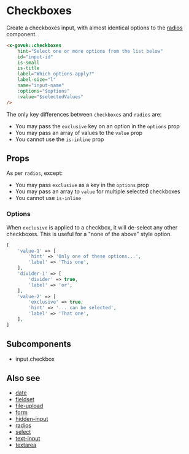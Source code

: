 # Checkboxes

Create a checkboxes input, with almost identical options to the [radios](radios.md) component.

```html
<x-govuk::checkboxes
    hint="Select one or more options from the list below"
    id="input-id"
    is-small
    is-title
    label="Which options apply?"
    label-size="l"
    name="input-name"
    :options="$options"
    :value="$selectedValues"
/>
```

The only key differences between `checkboxes` and `radios` are:

* You may pass the `exclusive` key on an option in the `options` prop
* You may pass an array of values to the `value` prop
* You cannot use the `is-inline` prop

## Props

As per `radios`, except:

* You may pass `exclusive` as a key in the `options` prop
* You may pass an array to `value` for multiple selected checkboxes
* You cannot use `is-inline`

### Options

When `exclusive` is applied to a checkbox, it will de-select any other checkboxes. This is useful for a "none of the above" style option.

```php
[
    'value-1' => [
        'hint' => 'Only one of these options...',
        'label' => 'This one',
    ],
    'divider-1' => [
        'divider' => true,
        'label' => 'or',
    ],
    'value-2' => [
        'exclusive' => true,
        'hint' => '... can be selected',
        'label' => 'That one',
    ],
]
```

## Subcomponents

* input.checkbox

## Also see

* [date](date.md)
* [fieldset](fieldset.md)
* [file-upload](file-upload.md)
* [form](form.md)
* [hidden-input](hidden-input.md)
* [radios](radios.md)
* [select](select.md)
* [text-input](text-input.md)
* [textarea](textarea.md)
